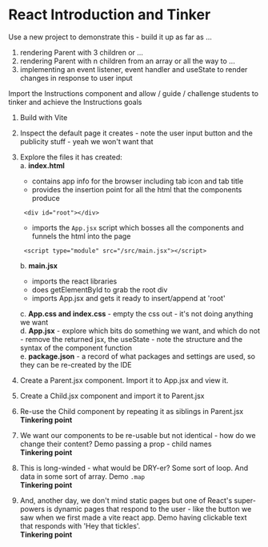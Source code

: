 # React Introduction and Tinker

Use a new project to demonstrate this - build it up as far as ...

1. rendering Parent with 3 children or ...
2. rendering Parent with n children from an array or all the way to ...
3. implementing an event listener, event handler and useState to render changes
   in response to user input

Import the Instructions component and allow / guide / challenge students to
tinker and achieve the Instructions goals

1. Build with Vite
2. Inspect the default page it creates - note the user input button and the
   publicity stuff - yeah we won't want that
3. Explore the files it has created:  
   a. **index.html**

   - contains app info for the browser including tab icon and tab title
   - provides the insertion point for all the html that the components produce

   ```
    <div id="root"></div>
   ```

   - imports the `App.jsx` script which bosses all the components and funnels
     the html into the page

   ```
    <script type="module" src="/src/main.jsx"></script>
   ```

   b. **main.jsx**

   - imports the react libraries
   - does getElementById to grab the root div
   - imports App.jsx and gets it ready to insert/append at 'root'

   c. **App.css and index.css** - empty the css out - it's not doing anything we
   want  
   d. **App.jsx** - explore which bits do something we want, and which do not -
   remove the returned jsx, the useState - note the structure and the syntax of
   the component function  
   e. **package.json** - a record of what packages and settings are used, so
   they can be re-created by the IDE

4. Create a Parent.jsx component. Import it to App.jsx and view it.
5. Create a Child.jsx component and import it to Parent.jsx
6. Re-use the Child component by repeating it as siblings in Parent.jsx
   **Tinkering point**
7. We want our components to be re-usable but not identical - how do we change
   their content? Demo passing a prop - child names  
   **Tinkering point**
8. This is long-winded - what would be DRY-er? Some sort of loop. And data in
   some sort of array. Demo `.map`  
   **Tinkering point**
9. And, another day, we don't mind static pages but one of React's super-powers
   is dynamic pages that respond to the user - like the button we saw when we
   first made a vite react app. Demo having clickable text that responds with
   'Hey that tickles'.  
   **Tinkering point**
